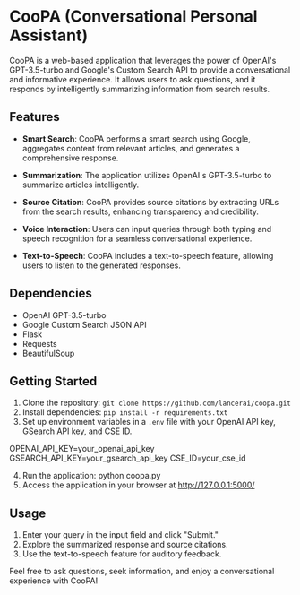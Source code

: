# CooPA (Conversational Personal Assistant)

CooPA is a web-based application that leverages the power of OpenAI's GPT-3.5-turbo and Google's Custom Search API to provide a conversational and informative experience. It allows users to ask questions, and it responds by intelligently summarizing information from search results.

## Features

- **Smart Search**: CooPA performs a smart search using Google, aggregates content from relevant articles, and generates a comprehensive response.
  
- **Summarization**: The application utilizes OpenAI's GPT-3.5-turbo to summarize articles intelligently.

- **Source Citation**: CooPA provides source citations by extracting URLs from the search results, enhancing transparency and credibility.

- **Voice Interaction**: Users can input queries through both typing and speech recognition for a seamless conversational experience.

- **Text-to-Speech**: CooPA includes a text-to-speech feature, allowing users to listen to the generated responses.

## Dependencies

- OpenAI GPT-3.5-turbo
- Google Custom Search JSON API
- Flask
- Requests
- BeautifulSoup

## Getting Started

1. Clone the repository: `git clone https://github.com/lancerai/coopa.git`
2. Install dependencies: `pip install -r requirements.txt`
3. Set up environment variables in a `.env` file with your OpenAI API key, GSearch API key, and CSE ID.

OPENAI_API_KEY=your_openai_api_key
GSEARCH_API_KEY=your_gsearch_api_key
CSE_ID=your_cse_id

4. Run the application: python coopa.py
5. Access the application in your browser at http://127.0.0.1:5000/

## Usage
1. Enter your query in the input field and click "Submit."
2. Explore the summarized response and source citations.
3. Use the text-to-speech feature for auditory feedback.

Feel free to ask questions, seek information, and enjoy a conversational experience with CooPA!
